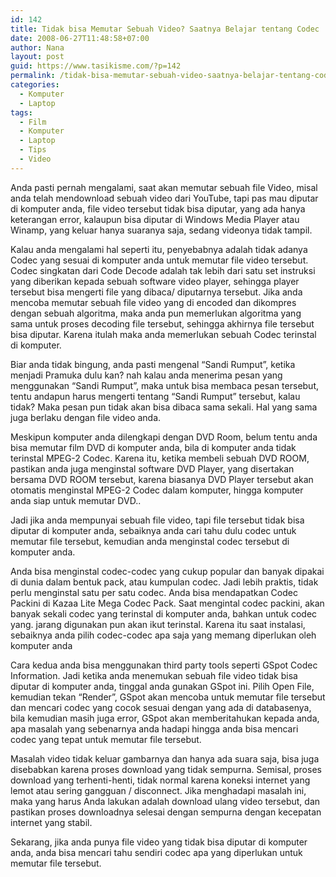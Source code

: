 ```yaml
---
id: 142
title: Tidak bisa Memutar Sebuah Video? Saatnya Belajar tentang Codec
date: 2008-06-27T11:48:58+07:00
author: Nana
layout: post
guid: https://www.tasikisme.com/?p=142
permalink: /tidak-bisa-memutar-sebuah-video-saatnya-belajar-tentang-codec/
categories:
  - Komputer
  - Laptop
tags:
  - Film
  - Komputer
  - Laptop
  - Tips
  - Video
---
```

Anda pasti pernah mengalami, saat akan memutar sebuah file Video, misal anda telah mendownload sebuah video dari YouTube, tapi pas mau diputar di komputer anda, file video tersebut tidak bisa diputar, yang ada hanya keterangan error, kalaupun bisa diputar di Windows Media Player atau Winamp, yang keluar hanya suaranya saja, sedang videonya tidak tampil.

Kalau anda mengalami hal seperti itu, penyebabnya adalah tidak adanya Codec yang sesuai di komputer anda untuk memutar file video tersebut. Codec singkatan dari Code Decode adalah tak lebih dari satu set instruksi yang diberikan kepada sebuah software video player, sehingga player tersebut bisa mengerti file yang dibaca/ diputarnya tersebut. Jika anda mencoba memutar sebuah file video yang di encoded dan dikompres dengan sebuah algoritma, maka anda pun memerlukan algoritma yang sama untuk proses decoding file tersebut, sehingga akhirnya file tersebut bisa diputar. Karena itulah maka anda memerlukan sebuah Codec terinstal di komputer.

Biar anda tidak bingung, anda pasti mengenal “Sandi Rumput”, ketika menjadi Pramuka dulu kan? nah kalau anda menerima pesan yang menggunakan “Sandi Rumput”, maka untuk bisa membaca pesan tersebut, tentu andapun harus mengerti tentang “Sandi Rumput” tersebut, kalau tidak? Maka pesan pun tidak akan bisa dibaca sama sekali. Hal yang sama juga berlaku dengan file video anda.

Meskipun komputer anda dilengkapi dengan DVD Room, belum tentu anda bisa memutar film DVD di komputer anda, bila di komputer anda tidak terinstal MPEG-2 Codec. Karena itu, ketika membeli sebuah DVD ROOM, pastikan anda juga menginstal software DVD Player, yang disertakan bersama DVD ROOM tersebut, karena biasanya DVD Player tersebut akan otomatis menginstal MPEG-2 Codec dalam komputer, hingga komputer anda siap untuk memutar DVD..

Jadi jika anda mempunyai sebuah file video, tapi file tersebut tidak bisa diputar di komputer anda, sebaiknya anda cari tahu dulu codec untuk memutar file tersebut, kemudian anda menginstal codec tersebut di komputer anda.

Anda bisa menginstal codec-codec yang cukup popular dan banyak dipakai di dunia dalam bentuk pack, atau kumpulan codec. Jadi lebih praktis, tidak perlu menginstal satu per satu codec. Anda bisa mendapatkan Codec Packini di Kazaa Lite Mega Codec Pack. Saat mengintal codec packini, akan banyak sekali codec yang terinstal di komputer anda, bahkan untuk codec yang. jarang digunakan pun akan ikut terinstal. Karena itu saat instalasi, sebaiknya anda pilih codec-codec apa saja yang memang diperlukan oleh komputer anda

Cara kedua anda bisa menggunakan third party tools seperti GSpot Codec Information. Jadi ketika anda menemukan sebuah file video tidak bisa diputar di komputer anda, tinggal anda gunakan GSpot ini. Pilih Open File, kemudian tekan “Render”, GSpot akan mencoba untuk memutar file tersebut dan mencari codec yang cocok sesuai dengan yang ada di databasenya, bila kemudian masih juga error, GSpot akan memberitahukan kepada anda, apa masalah yang sebenarnya anda hadapi hingga anda bisa mencari codec yang tepat untuk memutar file tersebut.

Masalah video tidak keluar gambarnya dan hanya ada suara saja, bisa juga disebabkan karena proses download yang tidak sempurna. Semisal, proses download yang terhenti-henti, tidak normal karena koneksi internet yang lemot atau sering gangguan / disconnect. Jika menghadapi masalah ini, maka yang harus Anda lakukan adalah download ulang video tersebut, dan pastikan proses downloadnya selesai dengan sempurna dengan kecepatan internet yang stabil.

Sekarang, jika anda punya file video yang tidak bisa diputar di komputer anda, anda bisa mencari tahu sendiri codec apa yang diperlukan untuk memutar file tersebut.